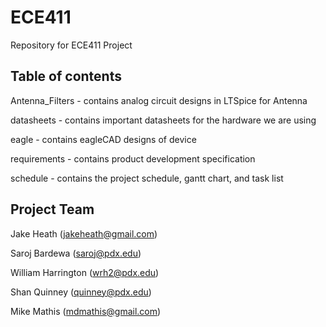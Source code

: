 # ECE411
Repository for ECE411 Project

## Table of contents

Antenna_Filters - contains analog circuit designs in LTSpice for Antenna

datasheets - contains important datasheets for the hardware we are using

eagle - contains eagleCAD designs of device

requirements - contains product development specification

schedule - contains the project schedule, gantt chart, and task list

## Project Team
Jake Heath (jakeheath@gmail.com)

Saroj Bardewa (saroj@pdx.edu)

William Harrington (wrh2@pdx.edu)

Shan Quinney (quinney@pdx.edu)

Mike Mathis (mdmathis@gmail.com)
